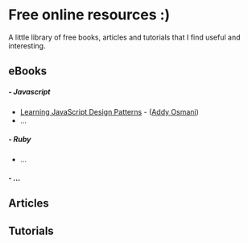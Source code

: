 Free online resources :)
=========

A little library of free books, articles and tutorials that I find useful and interesting.


eBooks
----
##### - Javascript
* [Learning JavaScript Design Patterns] - ([Addy Osmani])
* ...

##### - Ruby
* ...

##### - ...

Articles
----

Tutorials
----


[Learning JavaScript Design Patterns]:http://addyosmani.com/resources/essentialjsdesignpatterns/book/
[Addy Osmani]:http://addyosmani.com/